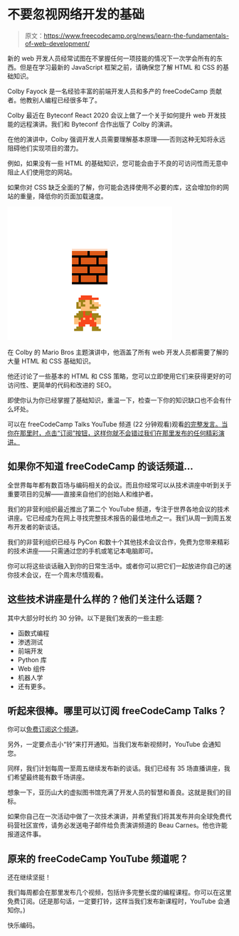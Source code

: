 # 不要忽视网络开发的基础

> 原文：<https://www.freecodecamp.org/news/learn-the-fundamentals-of-web-development/>

新的 web 开发人员经常试图在不掌握任何一项技能的情况下一次学会所有的东西。但是在学习最新的 JavaScript 框架之前，请确保您了解 HTML 和 CSS 的基础知识。

Colby Fayock 是一名经验丰富的前端开发人员和多产的 freeCodeCamp 贡献者。他教别人编程已经很多年了。

Colby 最近在 Byteconf React 2020 会议上做了一个关于如何提升 web 开发技能的远程演讲。我们和 Byteconf 合作出版了 Colby 的演讲。

在他的演讲中，Colby 强调开发人员需要理解基本原理——否则这种无知将永远阻碍他们实现项目的潜力。

例如，如果没有一些 HTML 的基础知识，您可能会由于不良的可访问性而无意中阻止人们使用您的网站。

如果你对 CSS 缺乏全面的了解，你可能会选择使用不必要的库，这会增加你的网站的重量，降低你的页面加载速度。

![external-content.duckduckgo.com](img/9da2af42c9290b9256fe45d7e155edf2.png)

在 Colby 的 Mario Bros 主题演讲中，他涵盖了所有 web 开发人员都需要了解的大量 HTML 和 CSS 基础知识。

他还讨论了一些基本的 HTML 和 CSS 策略，您可以立即使用它们来获得更好的可访问性、更简单的代码和改进的 SEO。

即使你认为你已经掌握了基础知识，重温一下，检查一下你的知识缺口也不会有什么坏处。

可以在 freeCodeCamp Talks YouTube 频道 (22 分钟观看)观看[的完整发言。当你在那里时，点击“订阅”按钮，这样你就不会错过我们在那里发布的任何精彩演讲。](https://youtu.be/3xq96I9IUXw)

## 如果你不知道 freeCodeCamp 的谈话频道...

全世界每年都有数百场与编码相关的会议。而且你经常可以从技术讲座中听到关于重要项目的见解——直接来自他们的创始人和维护者。

我们的非营利组织最近推出了第二个 YouTube 频道，专注于世界各地会议的技术讲座。它已经成为在网上寻找完整技术报告的最佳地点之一。我们从周一到周五发布开发者的新谈话。

我们的非营利组织已经与 PyCon 和数十个其他技术会议合作，免费为您带来精彩的技术讲座——只需通过您的手机或笔记本电脑即可。

你可以将这些谈话融入到你的日常生活中。或者你可以把它们一起放进你自己的迷你技术会议，在一个周末尽情观看。

## 这些技术讲座是什么样的？他们关注什么话题？

其中大部分时长约 30 分钟。以下是我们发表的一些主题:

*   函数式编程
*   渗透测试
*   前端开发
*   Python 库
*   Web 组件
*   机器人学
*   还有更多。

## 听起来很棒。哪里可以订阅 freeCodeCamp Talks？

你可以[免费订阅这个频道](https://www.youtube.com/channel/UCVk8weS4S2kJfja72fTxh5A?sub_confirmation=1)。

另外，一定要点击小“铃”来打开通知。当我们发布新视频时，YouTube 会通知您。

同样，我们计划每周一至周五继续发布新的谈话。我们已经有 35 场直播讲座，我们希望最终能有数千场讲座。

想象一下，亚历山大的虚拟图书馆充满了开发人员的智慧和善良。这就是我们的目标。

如果你自己在一次活动中做了一次技术演讲，并希望我们将其发布并向全球免费代码营社区宣传，请务必发送电子邮件给负责演讲频道的 Beau Carnes。他也许能报道这件事。

## **原来的 freeCodeCamp YouTube 频道呢？**

还在继续坚挺！

我们每周都会在那里发布几个视频，包括许多完整长度的编程课程。你可以在这里免费订阅。(还是那句话，一定要打铃，这样当我们发布新课程时，YouTube 会通知你。)

快乐编码。